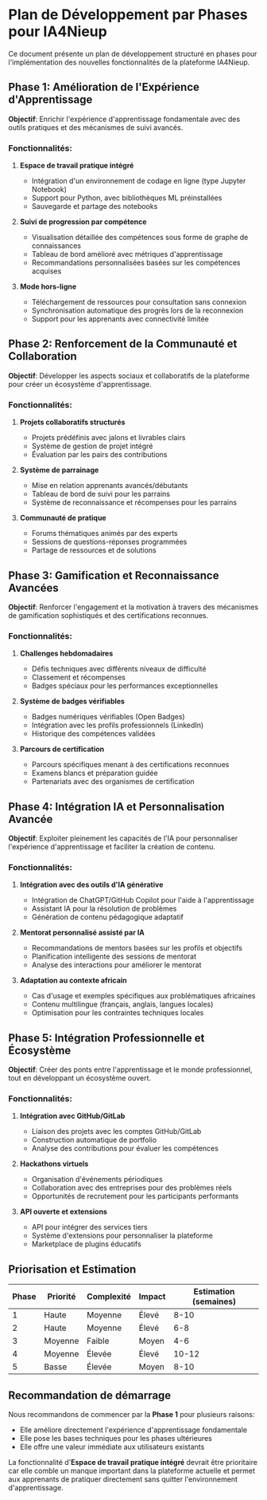 # Plan de Développement par Phases pour IA4Nieup

Ce document présente un plan de développement structuré en phases pour l'implémentation des nouvelles fonctionnalités de la plateforme IA4Nieup.

## Phase 1: Amélioration de l'Expérience d'Apprentissage

**Objectif**: Enrichir l'expérience d'apprentissage fondamentale avec des outils pratiques et des mécanismes de suivi avancés.

### Fonctionnalités:

1. **Espace de travail pratique intégré**

   - Intégration d'un environnement de codage en ligne (type Jupyter Notebook)
   - Support pour Python, avec bibliothèques ML préinstallées
   - Sauvegarde et partage des notebooks

2. **Suivi de progression par compétence**

   - Visualisation détaillée des compétences sous forme de graphe de connaissances
   - Tableau de bord amélioré avec métriques d'apprentissage
   - Recommandations personnalisées basées sur les compétences acquises

3. **Mode hors-ligne**
   - Téléchargement de ressources pour consultation sans connexion
   - Synchronisation automatique des progrès lors de la reconnexion
   - Support pour les apprenants avec connectivité limitée

## Phase 2: Renforcement de la Communauté et Collaboration

**Objectif**: Développer les aspects sociaux et collaboratifs de la plateforme pour créer un écosystème d'apprentissage.

### Fonctionnalités:

1. **Projets collaboratifs structurés**

   - Projets prédéfinis avec jalons et livrables clairs
   - Système de gestion de projet intégré
   - Évaluation par les pairs des contributions

2. **Système de parrainage**

   - Mise en relation apprenants avancés/débutants
   - Tableau de bord de suivi pour les parrains
   - Système de reconnaissance et récompenses pour les parrains

3. **Communauté de pratique**
   - Forums thématiques animés par des experts
   - Sessions de questions-réponses programmées
   - Partage de ressources et de solutions

## Phase 3: Gamification et Reconnaissance Avancées

**Objectif**: Renforcer l'engagement et la motivation à travers des mécanismes de gamification sophistiqués et des certifications reconnues.

### Fonctionnalités:

1. **Challenges hebdomadaires**

   - Défis techniques avec différents niveaux de difficulté
   - Classement et récompenses
   - Badges spéciaux pour les performances exceptionnelles

2. **Système de badges vérifiables**

   - Badges numériques vérifiables (Open Badges)
   - Intégration avec les profils professionnels (LinkedIn)
   - Historique des compétences validées

3. **Parcours de certification**
   - Parcours spécifiques menant à des certifications reconnues
   - Examens blancs et préparation guidée
   - Partenariats avec des organismes de certification

## Phase 4: Intégration IA et Personnalisation Avancée

**Objectif**: Exploiter pleinement les capacités de l'IA pour personnaliser l'expérience d'apprentissage et faciliter la création de contenu.

### Fonctionnalités:

1. **Intégration avec des outils d'IA générative**

   - Intégration de ChatGPT/GitHub Copilot pour l'aide à l'apprentissage
   - Assistant IA pour la résolution de problèmes
   - Génération de contenu pédagogique adaptatif

2. **Mentorat personnalisé assisté par IA**

   - Recommandations de mentors basées sur les profils et objectifs
   - Planification intelligente des sessions de mentorat
   - Analyse des interactions pour améliorer le mentorat

3. **Adaptation au contexte africain**
   - Cas d'usage et exemples spécifiques aux problématiques africaines
   - Contenu multilingue (français, anglais, langues locales)
   - Optimisation pour les contraintes techniques locales

## Phase 5: Intégration Professionnelle et Écosystème

**Objectif**: Créer des ponts entre l'apprentissage et le monde professionnel, tout en développant un écosystème ouvert.

### Fonctionnalités:

1. **Intégration avec GitHub/GitLab**

   - Liaison des projets avec les comptes GitHub/GitLab
   - Construction automatique de portfolio
   - Analyse des contributions pour évaluer les compétences

2. **Hackathons virtuels**

   - Organisation d'événements périodiques
   - Collaboration avec des entreprises pour des problèmes réels
   - Opportunités de recrutement pour les participants performants

3. **API ouverte et extensions**
   - API pour intégrer des services tiers
   - Système d'extensions pour personnaliser la plateforme
   - Marketplace de plugins éducatifs

## Priorisation et Estimation

| Phase | Priorité | Complexité | Impact | Estimation (semaines) |
| ----- | -------- | ---------- | ------ | --------------------- |
| 1     | Haute    | Moyenne    | Élevé  | 8-10                  |
| 2     | Haute    | Moyenne    | Élevé  | 6-8                   |
| 3     | Moyenne  | Faible     | Moyen  | 4-6                   |
| 4     | Moyenne  | Élevée     | Élevé  | 10-12                 |
| 5     | Basse    | Élevée     | Moyen  | 8-10                  |

## Recommandation de démarrage

Nous recommandons de commencer par la **Phase 1** pour plusieurs raisons:

- Elle améliore directement l'expérience d'apprentissage fondamentale
- Elle pose les bases techniques pour les phases ultérieures
- Elle offre une valeur immédiate aux utilisateurs existants

La fonctionnalité d'**Espace de travail pratique intégré** devrait être prioritaire car elle comble un manque important dans la plateforme actuelle et permet aux apprenants de pratiquer directement sans quitter l'environnement d'apprentissage.

